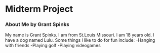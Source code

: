 # Midterm Project
### About Me by Grant Spinks
My name is Grant Spinks. I am from St.Louis Missouri. I am 18 years old. I have a dog named Lulu. Some things I like to do for fun include:
-Hanging with friends
-Playing golf
-Playing videogames

